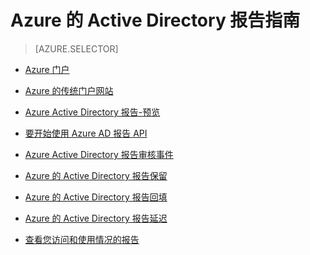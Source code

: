 <properties
   pageTitle="Azure 的 Active Directory 报告指南 |Microsoft Azure"
   description="指南，包含所有的 Azure 活动目录报告项目"
   services="active-directory"
   documentationCenter=""
   authors="dhanyahk"
   manager="femila"
   editor=""/>

<tags
   ms.service="active-directory"
   ms.devlang="na"
   ms.topic="article"
   ms.tgt_pltfrm="na"
   ms.workload="identity"
   ms.date="10/24/2016"
   ms.author="femila"/>


# <a name="azure-active-directory-reporting-guide"></a>Azure 的 Active Directory 报告指南

> [AZURE.SELECTOR]
- [Azure 门户](active-directory-reporting-azure-portal.md)
- [Azure 的传统门户网站](active-directory-reporting-guide.md)

 - [Azure Active Directory 报告-预览](active-directory-reporting-azure-portal.md)
 - [要开始使用 Azure AD 报告 API](active-directory-reporting-api-getting-started.md)
 - [Azure Active Directory 报告审核事件](active-directory-reporting-audit-events.md)
 - [Azure 的 Active Directory 报告保留](active-directory-reporting-retention.md)
 - [Azure 的 Active Directory 报告回填](active-directory-reporting-backfill.md)
 - [Azure 的 Active Directory 报告延迟](active-directory-reporting-latencies.md)
 - [查看您访问和使用情况的报告](active-directory-view-access-usage-reports.md)
